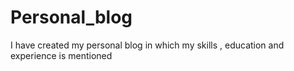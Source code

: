 # Personal_blog
I have created my personal blog in which my skills , education and experience is mentioned
